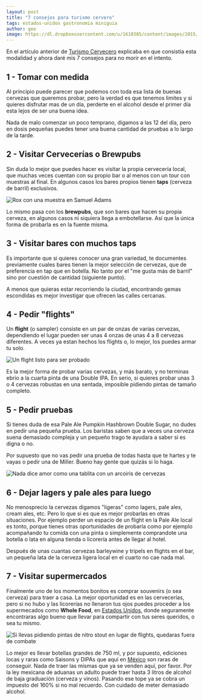 ```yaml
---
layout: post
title: "7 consejos para turismo cervero"
tags: estados-unidos gastronomia miniguia
author: geo
image: https://dl.dropboxusercontent.com/u/1610385/content/images/2015/05/DSC09703.jpg
---
```

En el artículo anterior de [Turismo Cervecero](/turismo-cervecero/) explicaba en que consistía esta modalidad y ahora daré mis 7 consejos para no morir en el intento.

## 1 - Tomar con medida

Al principio puede parecer que podemos con toda esa lista de buenas cervezas que queremos probar, pero la verdad es que tenemos limites y si quieres disfrutar mas de un día, perderte en el alcohol desde el primer día esta lejos de ser una buena idea.

Nada de malo comenzar un poco temprano, digamos a las 12 del día, pero en dosis pequeñas puedes tener una buena cantidad de pruebas a lo largo de la tarde.

## 2 - Visitar Cervecerías o Brewpubs

Sin duda lo mejor que puedes hacer es visitar la propia cervecería local, que muchas veces cuentan con su propio bar o al menos con un tour con muestras al final. En algunos casos los bares propios tienen **taps** (cerveza de barril) exclusivos.

![Rox con una muestra en Samuel Adams](https://dl.dropboxusercontent.com/u/1610385/content/images/2015/05/2015-01-07-13-42-43.jpg)

Lo mismo pasa con los **brewpubs**, que son bares que hacen su propia cerveza, en algunos casos ni siquiera llega a embotellarse. Así que la única forma de probarla es en la fuente misma.

## 3 - Visitar bares con muchos taps

Es importante que si quieres conocer una gran variedad, te documentes previamente cuales bares tienen la mejor selección de cervezas, que de preferencia en tap que en botella. No tanto por el "me gusta más de barril" sino por cuestión de cantidad (siguiente punto).

A menos que quieras estar recorriendo la ciudad, encontrando gemas escondidas es mejor investigar que ofrecen las calles cercanas.

## 4 - Pedir "flights"

Un **flight** (o sampler) consiste en un par de onzas de varias cervezas, dependiendo el lugar pueden ser unas 4 onzas de unas 4 a 8 cervezas diferentes. A veces ya estan hechos los flights o, lo mejor, los puedes armar tu solo.

![Un flight listo para ser probado](https://dl.dropboxusercontent.com/u/1610385/content/images/2015/05/2013-09-14-16-26-47.jpg)

Es la mejor forma de probar varias cervezas, y más barato, y no terminas ebrio a la cuarta pinta de una Double IPA. En serio, si quieres probar unas 3 o 4 cervezas robustas en una sentada, imposible pidiendo pintas de tamaño completo.

## 5 - Pedir pruebas

Si tienes duda de esa Pale Ale Pumpkin Hashbrown Double Sugar, no dudes en pedir una pequeña prueba. Los baristas saben que a veces una cerveza suena demasiado compleja y un pequeño trago te ayudara a saber si es digna o no.

Por supuesto que no vas pedir una prueba de todas hasta que te hartes y te vayas o pedir una de Miller. Bueno hay gente que quizás si lo haga.

![Nada dice amor como una tablita con un arcoiris de cervezas](https://dl.dropboxusercontent.com/u/1610385/content/images/2015/05/2013-12-24-17-20-12.jpg)

## 6 - Dejar lagers y pale ales para luego

No menosprecio la cervezas digamos "ligeras" como lagers, pale ales, cream ales, etc. Pero lo que si es que es mejor probarlas en otras situaciones. Por ejemplo perder un espacio de un flight en la Pale Ale local es tonto, porque tienes otras oportunidades de probarla como por ejemplo acompañando tu comida con una pinta o simplemente comprandote una botella o lata en alguna tienda o licorería antes de llegar al hotel.

Después de unas cuantas cervezas barleywine y tripels en flights en el bar, un pequeña lata de la cerveza ligera local en el cuarto no cae nada mal.

## 7 - Visitar supermercados

Finalmente uno de los momentos bonitos es comprar souvenirs (o sea cerveza) para traer a casa. La mejor oportunidad es en las cervecerías, pero si no hubo y las licorerías no llenaron tus ojos puedes proceder a los supermecados como **Whole Food**, en [Estados Unidos](/tag/estados-unidos), donde seguramente encontraras algo bueno que llevar para compartir con tus seres queridos, o sea tu mismo.

![Si llevas pidiendo pintas de nitro stout en lugar de flights, quedaras fuera de combate](https://dl.dropboxusercontent.com/u/1610385/content/images/2015/05/2015-01-12-17-34-06.jpg)

Lo mejor es llevar botellas grandes de 750 ml, y por supuesto, ediciones locas y raras como Saisons y DIPAs que aquí en [México](/tag/mexico) son raras de conseguir. Nada de traer las mismas que ya se venden aquí, por favor. Por la ley mexicana de aduanas un adulto puede traer hasta 3 litros de alcohol de baja graduación (cerveza y vinos). Pasando ese tope ya se cobra un impuesto del 160% si no mal recuerdo. Con cuidado de meter demasiado alcohol.